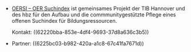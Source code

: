 - [OERSI – OER Suchindex](https://oersi.de) ist gemeinsames Projekt der TIB Hannover und des hbz für den Aufbau und die commmunitygestützte Pflege eines offenen Suchindex für Bildungsressourcen.
     
  Kontakt: ((62220bba-853e-4df4-9693-37d8a636c3b5))
- Partner: ((6225bc03-b982-420a-a1c8-67c41fa7671d))